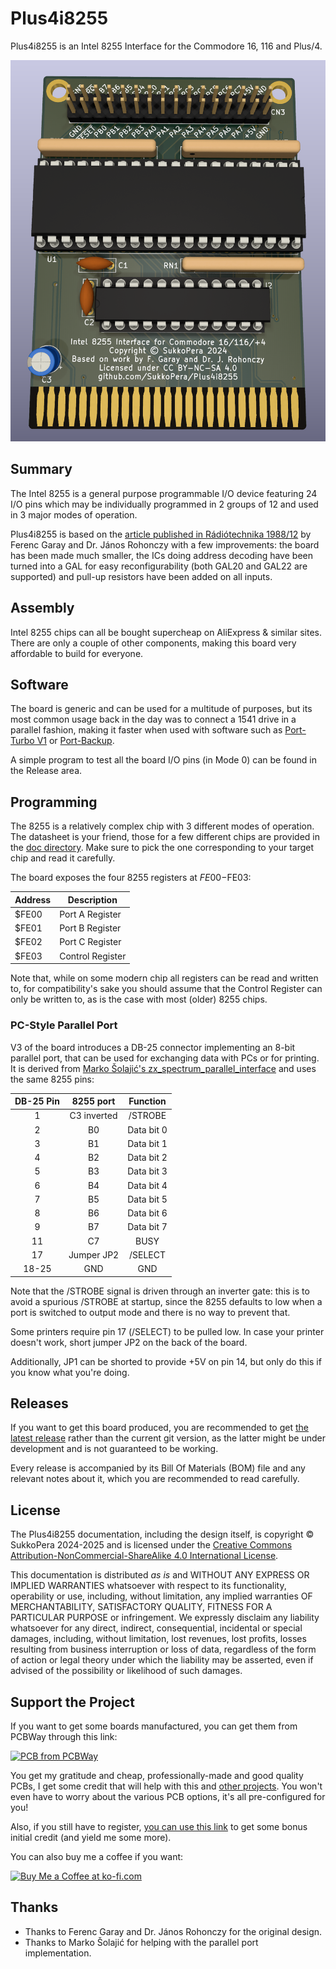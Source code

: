 # Plus4i8255
Plus4i8255 is an Intel 8255 Interface for the Commodore 16, 116 and Plus/4.

![Board](https://raw.githubusercontent.com/SukkoPera/Plus4i8255/master/img/render-top.png)

## Summary
The Intel 8255 is a general purpose programmable I/O device featuring 24 I/O pins which may be individually programmed in 2 groups
of 12 and used in 3 major modes of operation.

Plus4i8255 is based on the [article published in Rádiótechnika 1988/12](https://plus4world.powweb.com/publications/Radiotechnika_1988_december) by Ferenc Garay and Dr. János Rohonczy with a few improvements: the board has been made much smaller, the ICs doing address decoding have been turned into a GAL for easy reconfigurability (both GAL20 and GAL22 are supported) and pull-up resistors have been added on all inputs.

## Assembly
Intel 8255 chips can all be bought supercheap on AliExpress & similar sites. There are only a couple of other components, making this board very affordable to build for everyone.

## Software
The board is generic and can be used for a multitude of purposes, but its most common usage back in the day was to connect a 1541 drive in a parallel fashion, making it faster when used with software such as [Port-Turbo V1](https://plus4world.powweb.com/software/Port-Turbo_V1) or [Port-Backup](https://plus4world.powweb.com/software/Port-Backup).

A simple program to test all the board I/O pins (in Mode 0) can be found in the Release area.

## Programming
The 8255 is a relatively complex chip with 3 different modes of operation. The datasheet is your friend, those for a few different chips are provided in the [doc directory](doc/). Make sure to pick the one corresponding to your target chip and read it carefully.

The board exposes the four 8255 registers at $FE00-$FE03:

|Address| Description    |
|-------|----------------|
|$FE00  |Port A Register |
|$FE01  |Port B Register |
|$FE02  |Port C Register |
|$FE03  |Control Register|

Note that, while on some modern chip all registers can be read and written to, for compatibility's sake you should assume that the Control Register can only be written to, as is the case with most (older) 8255 chips.

### PC-Style Parallel Port
V3 of the board introduces a DB-25 connector implementing an 8-bit parallel port, that can be used for exchanging data with PCs or for printing. It is derived from [Marko Šolajić's zx_spectrum_parallel_interface](https://github.com/msolajic/zx_spectrum_parallel_interface) and uses the same 8255 pins:

| DB-25 Pin | 8255 port   | Function   |
|:---------:|:-----------:|:----------:|
| 1         | C3 inverted | /STROBE    |
| 2         | B0          | Data bit 0 |
| 3         | B1          | Data bit 1 |
| 4         | B2          | Data bit 2 |
| 5         | B3          | Data bit 3 |
| 6         | B4          | Data bit 4 |
| 7         | B5          | Data bit 5 |
| 8         | B6          | Data bit 6 |
| 9         | B7          | Data bit 7 |
| 11        | C7          | BUSY       |
| 17        | Jumper JP2  | /SELECT    |
| 18-25     | GND         | GND        |

Note that the /STROBE signal is driven through an inverter gate: this is to avoid a spurious /STROBE at startup, since the 8255 defaults to low when a port is switched to output mode and there is no way to prevent that.

Some printers require pin 17 (/SELECT) to be pulled low. In case your printer doesn't work, short jumper JP2 on the back of the board.

Additionally, JP1 can be shorted to provide +5V on pin 14, but only do this if you know what you're doing.

## Releases
If you want to get this board produced, you are recommended to get [the latest release](https://github.com/SukkoPera/Plus4i8255/releases) rather than the current git version, as the latter might be under development and is not guaranteed to be working.

Every release is accompanied by its Bill Of Materials (BOM) file and any relevant notes about it, which you are recommended to read carefully.

## License
The Plus4i8255 documentation, including the design itself, is copyright &copy; SukkoPera 2024-2025 and is licensed under the [Creative Commons Attribution-NonCommercial-ShareAlike 4.0 International License](https://creativecommons.org/licenses/by-nc-sa/4.0/).

This documentation is distributed *as is* and WITHOUT ANY EXPRESS OR IMPLIED WARRANTIES whatsoever with respect to its functionality, operability or use, including, without limitation, any implied warranties OF MERCHANTABILITY, SATISFACTORY QUALITY, FITNESS FOR A PARTICULAR PURPOSE or infringement. We expressly disclaim any liability whatsoever for any direct, indirect, consequential, incidental or special damages, including, without limitation, lost revenues, lost profits, losses resulting from business interruption or loss of data, regardless of the form of action or legal theory under which the liability may be asserted, even if advised of the possibility or likelihood of such damages.

## Support the Project
If you want to get some boards manufactured, you can get them from PCBWay through this link:

[![PCB from PCBWay](https://www.pcbway.com/project/img/images/frompcbway.png)](https://www.pcbway.com/project/shareproject/Plus4i8255_V2_Intel_8255_Interface_for_the_Commodore_16_116_and_Plus_4_7e3afe66.html)

You get my gratitude and cheap, professionally-made and good quality PCBs, I get some credit that will help with this and [other projects](https://www.pcbway.com/project/member/shareproject/?bmbid=41100). You won't even have to worry about the various PCB options, it's all pre-configured for you!

Also, if you still have to register, [you can use this link](https://www.pcbway.com/setinvite.aspx?inviteid=41100) to get some bonus initial credit (and yield me some more).

You can also buy me a coffee if you want:

<a href='https://ko-fi.com/L3L0U18L' target='_blank'><img height='36' style='border:0px;height:36px;' src='https://az743702.vo.msecnd.net/cdn/kofi2.png?v=2' border='0' alt='Buy Me a Coffee at ko-fi.com' /></a>

## Thanks
- Thanks to Ferenc Garay and Dr. János Rohonczy for the original design.
- Thanks to Marko Šolajić for helping with the parallel port implementation.
